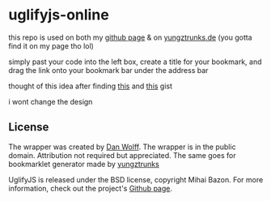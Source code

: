 # uglifyjs-online

this repo is used on both my [github page](https://yungztrunks.github.io/uglifymarklet/) & on [yungztrunks.de](https://yungztrunks.de) (you gotta find it on my page tho lol)

simply past your code into the left box, create a title for your bookmark, and drag the link onto your bookmark bar under the address bar

thought of this idea after finding [this](https://gist.github.com/adalinesimonian/b52a753c9fd6c176598745df01ba12dc) and [this](https://gist.github.com/rmtbb/e42d870a59a7f98091e734674831072b) gist

i wont change the design

License
-------

The wrapper was created by [Dan Wolff](https://danwolff.se/). The wrapper is in the public domain. Attribution not required but appreciated.
The same goes for bookmarklet generator made by [yungztrunks](https://yungztrunks.de)

UglifyJS is released under the BSD license, copyright Mihai Bazon. For more information, check out the project's [Github page](https://github.com/mishoo/UglifyJS2/).
